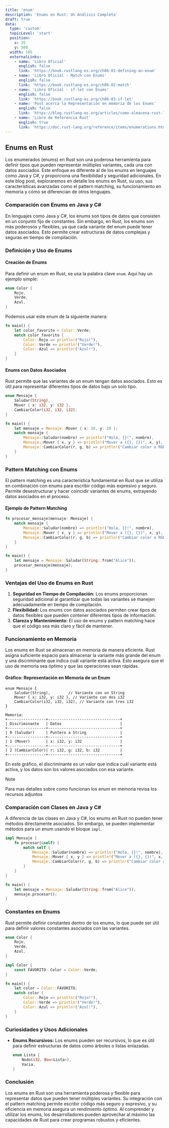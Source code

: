 ```yaml
---
title: 'enum'
description: 'Enums en Rust: Un Análisis Completo'
draft: true
data:
  type: 'custom'
  topicLevel: 'start'
  position:
    x: 35
    y: 560
  width: 105
  externalLinks:
    - name: 'Libro Oficial'
      english: false
      link: 'https://book.rustlang-es.org/ch06-01-defining-an-enum'
    - name: 'Libro Oficial - Match con Enums'
      english: false
      link: 'https://book.rustlang-es.org/ch06-02-match'
    - name: 'Libro Oficial - if-let con Enums'
      english: false
      link: 'https://book.rustlang-es.org/ch06-03-if-let'
    - name: 'Post acerca la Representación en memoria de los Enums'
      english: false
      link: 'https://blog.rustlang-es.org/articles/como-almacena-rust-los-enum-en-memoria'
    - name: 'Libro de Referencia Rust'
      english: true
      link: 'https://doc.rust-lang.org/reference/items/enumerations.html'
---
```

## Enums en Rust

Los enumerados (enums) en Rust son una poderosa herramienta para definir tipos que pueden representar múltiples variantes, cada una con datos asociados. Este enfoque es diferente al de los enums en lenguajes como Java y C#, y proporciona una flexibilidad y seguridad adicionales. En este blog post, exploraremos en detalle los enums en Rust, su uso, sus características avanzadas como el pattern matching, su funcionamiento en memoria y cómo se diferencian de otros lenguajes.

### Comparación con Enums en Java y C#

En lenguajes como Java y C#, los enums son tipos de datos que consisten en un conjunto fijo de constantes. Sin embargo, en Rust, los enums son más poderosos y flexibles, ya que cada variante del enum puede tener datos asociados. Esto permite crear estructuras de datos complejas y seguras en tiempo de compilación.

### Definición y Uso de Enums

#### Creación de Enums

Para definir un enum en Rust, se usa la palabra clave `enum`. Aquí hay un ejemplo simple:

```rust
enum Color {
    Rojo,
    Verde,
    Azul,
}
```

Podemos usar este enum de la siguiente manera:

```rust
fn main() {
    let color_favorito = Color::Verde;
    match color_favorito {
        Color::Rojo => println!("Rojo!"),
        Color::Verde => println!("Verde!"),
        Color::Azul => println!("Azul!"),
    }
}
```

#### Enums con Datos Asociados

Rust permite que las variantes de un enum tengan datos asociados. Esto es útil para representar diferentes tipos de datos bajo un solo tipo.

```rust
enum Mensaje {
    Saludar(String),
    Mover { x: i32, y: i32 },
    CambiarColor(i32, i32, i32),
}

fn main() {
    let mensaje = Mensaje::Mover { x: 10, y: 20 };
    match mensaje {
        Mensaje::Saludar(nombre) => println!("Hola, {}!", nombre),
        Mensaje::Mover { x, y } => println!("Mover a ({}, {})", x, y),
        Mensaje::CambiarColor(r, g, b) => println!("Cambiar color a RGB({}, {}, {})", r, g, b),
    }
}
```

### Pattern Matching con Enums

El pattern matching es una característica fundamental en Rust que se utiliza en combinación con enums para escribir código más expresivo y seguro. Permite desestructurar y hacer coincidir variantes de enums, extrayendo datos asociados en el proceso.

#### Ejemplo de Pattern Matching

```rust
fn procesar_mensaje(mensaje: Mensaje) {
    match mensaje {
        Mensaje::Saludar(nombre) => println!("Hola, {}!", nombre),
        Mensaje::Mover { x, y } => println!("Mover a ({}, {})", x, y),
        Mensaje::CambiarColor(r, g, b) => println!("Cambiar color a RGB({}, {}, {})", r, g, b),
    }
}

fn main() {
    let mensaje = Mensaje::Saludar(String::from("Alice"));
    procesar_mensaje(mensaje);
}
```

### Ventajas del Uso de Enums en Rust

1. **Seguridad en Tiempo de Compilación:** Los enums proporcionan seguridad adicional al garantizar que todas las variantes se manejen adecuadamente en tiempo de compilación.
2. **Flexibilidad:** Los enums con datos asociados permiten crear tipos de datos flexibles que pueden contener diferentes tipos de información.
3. **Clareza y Mantenimiento:** El uso de enums y pattern matching hace que el código sea más claro y fácil de mantener.

### Funcionamiento en Memoria

Los enums en Rust se almacenan en memoria de manera eficiente. Rust asigna suficiente espacio para almacenar la variante más grande del enum y una discriminante que indica cuál variante está activa. Esto asegura que el uso de memoria sea óptimo y que las operaciones sean rápidas.

#### **Gráfico: Representación en Memoria de un Enum**

```plaintext
enum Mensaje {
    Saludar(String),        // Variante con un String
    Mover { x: i32, y: i32 }, // Variante con dos i32
    CambiarColor(i32, i32, i32), // Variante con tres i32
}

Memoria:
+-----------------+--------------------------------+
| Discriminante   | Datos                          |
+-----------------+--------------------------------+
| 0 (Saludar)     | Puntero a String               |
+-----------------+--------------------------------+
| 1 (Mover)       | x: i32, y: i32                 |
+-----------------+--------------------------------+
| 2 (CambiarColor)| r: i32, g: i32, b: i32         |
+-----------------+--------------------------------+
```

En este gráfico, el discriminante es un valor que indica cuál variante está activa, y los datos son los valores asociados con esa variante.

> [!NOTE]
> Para mas detalles sobre como funcionan los enum en memoria revisa los recursos adjuntos

### Comparación con Clases en Java y C#

A diferencia de las clases en Java y C#, los enums en Rust no pueden tener métodos directamente asociados. Sin embargo, se pueden implementar métodos para un enum usando el bloque `impl`.

```rust
impl Mensaje {
    fn procesar(&self) {
        match self {
            Mensaje::Saludar(nombre) => println!("Hola, {}!", nombre),
            Mensaje::Mover { x, y } => println!("Mover a ({}, {})", x, y),
            Mensaje::CambiarColor(r, g, b) => println!("Cambiar color a RGB({}, {}, {})", r, g, b),
        }
    }
}

fn main() {
    let mensaje = Mensaje::Saludar(String::from("Alice"));
    mensaje.procesar();
}
```

### Constantes en Enums

Rust permite definir constantes dentro de los enums, lo que puede ser útil para definir valores constantes asociados con las variantes.

```rust
enum Color {
    Rojo,
    Verde,
    Azul,
}

impl Color {
    const FAVORITO: Color = Color::Verde;
}

fn main() {
    let color = Color::FAVORITO;
    match color {
        Color::Rojo => println!("Rojo!"),
        Color::Verde => println!("Verde!"),
        Color::Azul => println!("Azul!"),
    }
}
```

### Curiosidades y Usos Adicionales

- **Enums Recursivos:** Los enums pueden ser recursivos, lo que es útil para definir estructuras de datos como árboles o listas enlazadas.

    ```rust
    enum Lista {
        Nodo(i32, Box<Lista>),
        Vacia,
    }
    ```

### Conclusión

Los enums en Rust son una herramienta poderosa y flexible para representar datos que pueden tener múltiples variantes. Su integración con el pattern matching permite escribir código más seguro y expresivo, y su eficiencia en memoria asegura un rendimiento óptimo. Al comprender y utilizar los enums, los desarrolladores pueden aprovechar al máximo las capacidades de Rust para crear programas robustos y eficientes.
